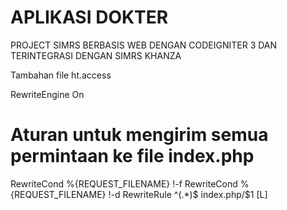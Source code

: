 # APLIKASI DOKTER
PROJECT SIMRS BERBASIS WEB DENGAN  CODEIGNITER 3 DAN TERINTEGRASI DENGAN SIMRS KHANZA

Tambahan file ht.access

RewriteEngine On

# Aturan untuk mengirim semua permintaan ke file index.php
RewriteCond %{REQUEST_FILENAME} !-f
RewriteCond %{REQUEST_FILENAME} !-d
RewriteRule ^(.*)$ index.php/$1 [L]

